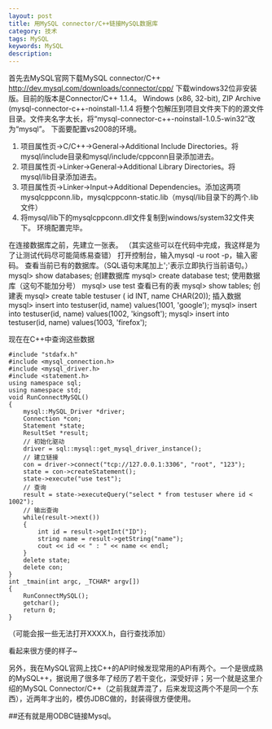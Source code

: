 ```yaml
---
layout: post
title: 用MySQL connector/C++链接MySQL数据库
category: 技术
tags: MySQL
keywords: MySQL
description:
---
```


首先去MySQL官网下载MySQL connector/C++
http://dev.mysql.com/downloads/connector/cpp/
下载windows32位非安装版。目前的版本是Connector/C++ 1.1.4。
Windows (x86, 32-bit), ZIP Archive (mysql-connector-c++-noinstall-1.1.4
将整个包解压到项目文件夹下的的源文件目录。文件夹名字太长，将“mysql-connector-c++-noinstall-1.0.5-win32”改为“mysql”。
下面要配置vs2008的环境。
1. 项目属性页->C/C++->General->Additional Include Directories。将mysql/include目录和mysql/include/cppconn目录添加进去。
2. 项目属性页->Linker->General->Additional Library Directories。将mysql/lib目录添加进去。
3. 项目属性页->Linker->Input->Additional Dependencies。添加这两项mysqlcppconn.lib，mysqlcppconn-static.lib（mysql/lib目录下的两个.lib文件）
4. 将mysql/lib下的mysqlcppconn.dll文件复制到windows/system32文件夹下。
环境配置完毕。
 
在连接数据库之前，先建立一张表。 （其实这些可以在代码中完成，我这样是为了让测试代码尽可能简练易查错）
打开控制台，输入mysql -u root -p，输入密码。
查看当前已有的数据库。（SQL语句末尾加上';'表示立即执行当前语句。）
mysql> show databases;
创建数据库
mysql> create database test;
使用数据库（这句不能加分号）
mysql> use test
查看已有的表
mysql> show tables;
创建表
mysql> create table testuser ( id INT, name CHAR(20));
插入数据
mysql> insert into testuser(id, name) values(1001, 'google');
mysql> insert into testuser(id, name) values(1002, 'kingsoft');
mysql> insert into testuser(id, name) values(1003, 'firefox');

现在在C++中查询这些数据


	#include "stdafx.h"  
	#include <mysql_connection.h>  
	#include <mysql_driver.h>  
	#include <statement.h>  
	using namespace sql;  
	using namespace std;  
	void RunConnectMySQL()   
	{  
		mysql::MySQL_Driver *driver;  
		Connection *con;  
		Statement *state;  
		ResultSet *result;  
		// 初始化驱动  
		driver = sql::mysql::get_mysql_driver_instance();  
		// 建立链接  
		con = driver->connect("tcp://127.0.0.1:3306", "root", "123");  
		state = con->createStatement();  
		state->execute("use test");  
		// 查询  
		result = state->executeQuery("select * from testuser where id < 1002");  
		// 输出查询  
		while(result->next())  
		{  
			int id = result->getInt("ID");  
			string name = result->getString("name");  
			cout << id << " : " << name << endl;  
		}  
		delete state;  
		delete con;  
	}  
	int _tmain(int argc, _TCHAR* argv[])  
	{  
		RunConnectMySQL();  
		getchar();  
		return 0;  
	}  

（可能会报一些无法打开XXXX.h，自行查找添加）


看起来很方便的样子~

另外，我在MySQL官网上找C++的API时候发现常用的API有两个。一个是很成熟的MySQL++，据说用了很多年了经历了若干变化，深受好评；另一个就是这里介绍的MySQL Connector/C++（之前我就弄混了，后来发现这两个不是同一个东西），近两年才出的，模仿JDBC做的，封装得很方便使用。

##还有就是用ODBC链接Mysql。

